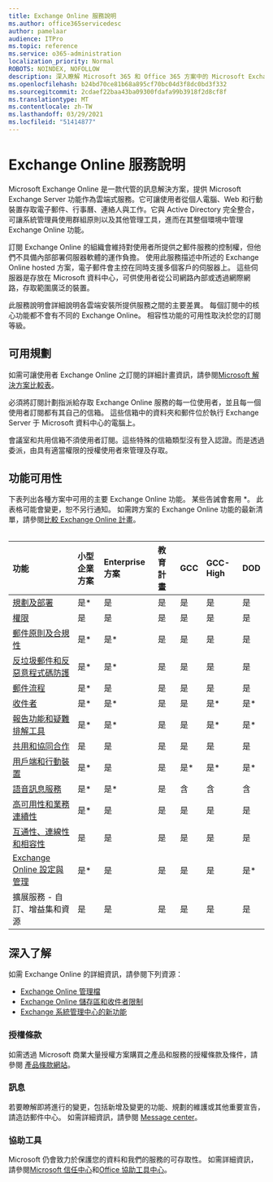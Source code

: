```yaml
---
title: Exchange Online 服務說明
ms.author: office365servicedesc
author: pamelaar
audience: ITPro
ms.topic: reference
ms.service: o365-administration
localization_priority: Normal
ROBOTS: NOINDEX, NOFOLLOW
description: 深入瞭解 Microsoft 365 和 Office 365 方案中的 Microsoft Exchange Online 服務和功能可用性。
ms.openlocfilehash: b24bd70ce81b68a895cf70bc04d3f8dc0bd3f332
ms.sourcegitcommit: 2cdaef22baa43ba09300fdafa99b3918f2d8cf8f
ms.translationtype: MT
ms.contentlocale: zh-TW
ms.lasthandoff: 03/29/2021
ms.locfileid: "51414877"
---
```

# <a name="exchange-online-service-description"></a>Exchange Online 服務說明

Microsoft Exchange Online 是一款代管的訊息解決方案，提供 Microsoft Exchange Server 功能作為雲端式服務。它可讓使用者從個人電腦、Web 和行動裝置存取電子郵件、行事曆、連絡人與工作。它與 Active Directory 完全整合，可讓系統管理員使用群組原則以及其他管理工具，進而在其整個環境中管理 Exchange Online 功能。
  
訂閱 Exchange Online 的組織會維持對使用者所提供之郵件服務的控制權，但他們不具備內部部署伺服器軟體的運作負擔。 使用此服務描述中所述的 Exchange Online hosted 方案，電子郵件會主控在同時支援多個客戶的伺服器上。 這些伺服器是存放在 Microsoft 資料中心，可供使用者從公司網路內部或透過網際網路，存取範圍廣泛的裝置。

此服務說明會詳細說明各雲端安裝所提供服務之間的主要差異。 每個訂閱中的核心功能都不會有不同的 Exchange Online。 相容性功能的可用性取決於您的訂閱等級。
  
## <a name="available-plans"></a>可用規劃

如需可讓使用者 Exchange Online 之訂閱的詳細計畫資訊，請參閱[Microsoft 解決方案比較表](https://go.microsoft.com/fwlink/?linkid=2139145)。

必須將訂閱計劃指派給存取 Exchange Online 服務的每一位使用者，並且每一個使用者訂閱都有其自己的信箱。 這些信箱中的資料夾和郵件位於執行 Exchange Server 于 Microsoft 資料中心的電腦上。
  
會議室和共用信箱不須使用者訂閱。這些特殊的信箱類型沒有登入認證。而是透過委派，由具有適當權限的授權使用者來管理及存取。

## <a name="feature-availability"></a>功能可用性

下表列出各種方案中可用的主要 Exchange Online 功能。 某些告誡會套用 *。 此表格可能會變更，恕不另行通知。 如需跨方案的 Exchange Online 功能的最新清單，請參閱[比較 Exchange Online 計畫](https://www.microsoft.com/microsoft-365/exchange/compare-microsoft-exchange-online-plans)。<br><br>
  
| 功能 | 小型企業方案 | Enterprise 方案 | 教育計畫 | GCC | GCC-High | DOD | 
|:-----|:-----|:-----|:-----|:-----|:-----|:-----|
|[規劃及部署](planning-and-deployment.md)|是*|是|是|是|是|是|
|[權限](permissions.md)|是|是|是|是|是|是|
|[郵件原則及合規性](message-policy-and-compliance.md)|是*|是*|是|是|是|是|
|[反垃圾郵件和反惡意程式碼防護](anti-spam-and-anti-malware-protection.md)|是*|是*|是|是|是|是|
|[郵件流程](mail-flow.md)|是*|是|是|是|是|是|
|[收件者](recipients.md)|是*|是*|是|是|是*|是*|
|[報告功能和疑難排解工具](reporting-features-and-troubleshooting-tools.md)|是*|是*|是|是|是*|是*|
|[共用和協同合作](sharing-and-collaboration.md)|是|是|是|是|是|是|
|[用戶端和行動裝置](clients-and-mobile-devices.md)|是*|是|是|是*|是*|是*|
|[語音訊息服務](voice-message-services.md)|是*|是*|是|含|含|含|
|[高可用性和業務連續性](high-availability-and-business-continuity.md)|是*|是|是|是|是|是|
|[互通性、連線性和相容性](interoperability-connectivity-and-compatibility.md)|是|是|是|是|是|是|
|[Exchange Online 設定與管理](exchange-online-setup-and-administration.md)|是*|是|是|是|是|是*|
|擴展服務 - 自訂、增益集和資源|是|是|是|是|是|是|

## <a name="learn-more"></a>深入了解

如需 Exchange Online 的詳細資訊，請參閱下列資源：

- [Exchange Online 管理檔](/exchange/exchange-online)
- [Exchange Online 儲存區和收件者限制](exchange-online-limits.md)
- [Exchange 系統管理中心的新功能](/exchange/whats-new)

### <a name="licensing-terms"></a>授權條款

如需透過 Microsoft 商業大量授權方案購買之產品和服務的授權條款及條件，請參閱 [產品條款網站](https://www.microsoft.com/licensing/terms/)。 

### <a name="messaging"></a>訊息

若要瞭解即將進行的變更，包括新增及變更的功能、規劃的維護或其他重要宣告，請造訪郵件中心。 如需詳細資訊，請參閱 [Message center](/microsoft-365/admin/manage/message-center)。

### <a name="accessibility"></a>協助工具

Microsoft 仍會致力於保護您的資料和我們的服務的可存取性。 如需詳細資訊，請參閱[Microsoft 信任中心](https://www.microsoft.com/trust-center)和[Office 協助工具中心](https://support.office.com/article/ecab0fcf-d143-4fe8-a2ff-6cd596bddc6d)。
